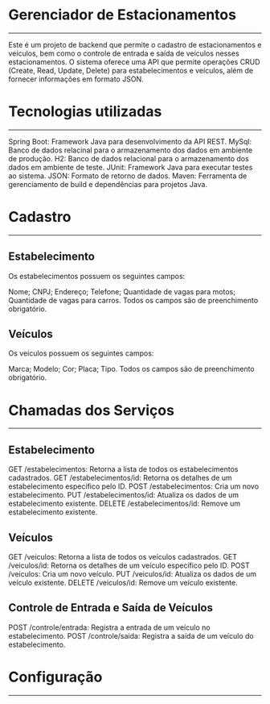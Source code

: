 # Gerenciador de Estacionamentos
---
Este é um projeto de backend que permite o cadastro de estacionamentos e veículos, bem como o controle de entrada e saída de veículos nesses estacionamentos. O sistema oferece uma API que permite operações CRUD (Create, Read, Update, Delete) para estabelecimentos e veículos, além de fornecer informações em formato JSON. 

# Tecnologias utilizadas
---
Spring Boot: Framework Java para desenvolvimento da API REST.
MySql: Banco de dados relacinal para o armazenamento dos dados em ambiente de produção.
H2: Banco de dados relacional para o armazenamento dos dados em ambiente de teste.
JUnit: Framework Java para executar testes ao sistema.
JSON: Formato de retorno de dados.
Maven: Ferramenta de gerenciamento de build e dependências para projetos Java.

# Cadastro
---
## Estabelecimento
Os estabelecimentos possuem os seguintes campos:

Nome;
CNPJ;
Endereço;
Telefone;
Quantidade de vagas para motos;
Quantidade de vagas para carros.
Todos os campos são de preenchimento obrigatório.

## Veículos
Os veículos possuem os seguintes campos:

Marca;
Modelo;
Cor;
Placa;
Tipo.
Todos os campos são de preenchimento obrigatório.

# Chamadas dos Serviços
---
## Estabelecimento
GET /estabelecimentos: Retorna a lista de todos os estabelecimentos cadastrados.
GET /estabelecimentos/id: Retorna os detalhes de um estabelecimento específico pelo ID.
POST /estabelecimentos: Cria um novo estabelecimento.
PUT /estabelecimentos/id: Atualiza os dados de um estabelecimento existente.
DELETE /estabelecimentos/id: Remove um estabelecimento existente.

## Veículos
GET /veiculos: Retorna a lista de todos os veículos cadastrados.
GET /veiculos/id: Retorna os detalhes de um veículo específico pelo ID.
POST /veiculos: Cria um novo veículo.
PUT /veiculos/id: Atualiza os dados de um veículo existente.
DELETE /veiculos/id: Remove um veículo existente.

## Controle de Entrada e Saída de Veículos
POST /controle/entrada: Registra a entrada de um veículo no estabelecimento.
POST /controle/saida: Registra a saída de um veículo do estabelecimento.

# Configuração
---
